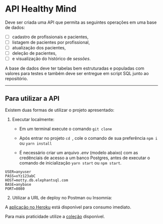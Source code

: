 # API Healthy Mind

Deve ser criada uma API que permita as seguintes operações em uma base de dados:

 - [ ] cadastro de profissionais e pacientes,
 - [ ] listagem de pacientes por profissional,
 - [ ] atualização dos pacientes,
 - [ ] deleção de pacientes,
 - [ ] e visualização do histórico de _sessões_.

A base de dados deve ter tabelas bem estruturadas e populadas com valores para testes e também deve ser entregue em script SQL junto ao repositório.

-------

## Para utilizar a API

Existem duas formas de utilizar o projeto apresentado:

1. Executar localmente:
        
    - Em um terminal execute o comando ```git clone ```
        
    - Após entrar no projeto ``` cd  ```, cole o comando de sua preferência ```npm i``` ou ```yarn install```
        
    - É necessário criar um arquivo _.env_ (modelo abaixo)  com as credênciais de acesso a um banco Postgres, antes de executar o comando de inicialização ```yarn start``` ou ```npm start```.

```
USER=anyuser
PASS=xYz123abC
HOST=motty.db.elephantsql.com
BASE=anybase
PORT=8080
```

2. Utilizar a URL de deploy no Postman ou Insomnia:

A [aplicação no Heroku](https://healthy-mind-api.herokuapp.com) está disponível para consumo imediato.

Para mais praticidade utilize a [coleção](postman_collection.json) disponível.
